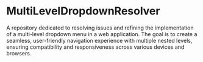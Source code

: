 # MultiLevelDropdownResolver
A repository dedicated to resolving issues and refining the implementation of a multi-level dropdown menu in a web application. The goal is to create a seamless, user-friendly navigation experience with multiple nested levels, ensuring compatibility and responsiveness across various devices and browsers.
